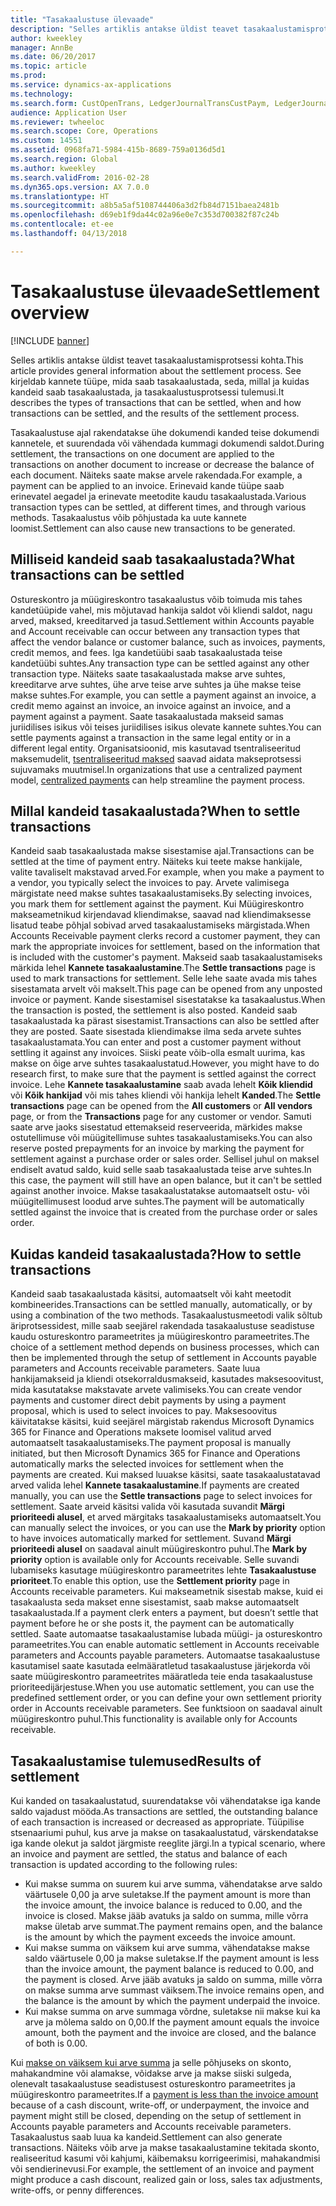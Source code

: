 ```yaml
---
title: "Tasakaalustuse ülevaade"
description: "Selles artiklis antakse üldist teavet tasakaalustamisprotsessi kohta. See kirjeldab kannete tüüpe, mida saab tasakaalustada, seda, millal ja kuidas kandeid saab tasakaalustada, ja tasakaalustusprotsessi tulemusi."
author: kweekley
manager: AnnBe
ms.date: 06/20/2017
ms.topic: article
ms.prod: 
ms.service: dynamics-ax-applications
ms.technology: 
ms.search.form: CustOpenTrans, LedgerJournalTransCustPaym, LedgerJournalTransVendPaym, VendOpenTrans
audience: Application User
ms.reviewer: twheeloc
ms.search.scope: Core, Operations
ms.custom: 14551
ms.assetid: 0968fa71-5984-415b-8689-759a0136d5d1
ms.search.region: Global
ms.author: kweekley
ms.search.validFrom: 2016-02-28
ms.dyn365.ops.version: AX 7.0.0
ms.translationtype: HT
ms.sourcegitcommit: a8b5a5af5108744406a3d2fb84d7151baea2481b
ms.openlocfilehash: d69eb1f9da44c02a96e0e7c353d700382f87c24b
ms.contentlocale: et-ee
ms.lasthandoff: 04/13/2018

---
```


# <a name="settlement-overview"></a><span data-ttu-id="63f60-104">Tasakaalustuse ülevaade</span><span class="sxs-lookup"><span data-stu-id="63f60-104">Settlement overview</span></span>

[!INCLUDE [banner](../includes/banner.md)]

<span data-ttu-id="63f60-105">Selles artiklis antakse üldist teavet tasakaalustamisprotsessi kohta.</span><span class="sxs-lookup"><span data-stu-id="63f60-105">This article provides general information about the settlement process.</span></span> <span data-ttu-id="63f60-106">See kirjeldab kannete tüüpe, mida saab tasakaalustada, seda, millal ja kuidas kandeid saab tasakaalustada, ja tasakaalustusprotsessi tulemusi.</span><span class="sxs-lookup"><span data-stu-id="63f60-106">It describes the types of transactions that can be settled, when and how transactions can be settled, and the results of the settlement process.</span></span>

<span data-ttu-id="63f60-107">Tasakaalustuse ajal rakendatakse ühe dokumendi kanded teise dokumendi kannetele, et suurendada või vähendada kummagi dokumendi saldot.</span><span class="sxs-lookup"><span data-stu-id="63f60-107">During settlement, the transactions on one document are applied to the transactions on another document to increase or decrease the balance of each document.</span></span> <span data-ttu-id="63f60-108">Näiteks saate makse arvele rakendada.</span><span class="sxs-lookup"><span data-stu-id="63f60-108">For example, a payment can be applied to an invoice.</span></span> <span data-ttu-id="63f60-109">Erinevaid kande tüüpe saab erinevatel aegadel ja erinevate meetodite kaudu tasakaalustada.</span><span class="sxs-lookup"><span data-stu-id="63f60-109">Various transaction types can be settled, at different times, and through various methods.</span></span> <span data-ttu-id="63f60-110">Tasakaalustus võib põhjustada ka uute kannete loomist.</span><span class="sxs-lookup"><span data-stu-id="63f60-110">Settlement can also cause new transactions to be generated.</span></span>

## <a name="what-transactions-can-be-settled"></a><span data-ttu-id="63f60-111">Milliseid kandeid saab tasakaalustada?</span><span class="sxs-lookup"><span data-stu-id="63f60-111">What transactions can be settled</span></span>
<span data-ttu-id="63f60-112">Ostureskontro ja müügireskontro tasakaalustus võib toimuda mis tahes kandetüüpide vahel, mis mõjutavad hankija saldot või kliendi saldot, nagu arved, maksed, kreeditarved ja tasud.</span><span class="sxs-lookup"><span data-stu-id="63f60-112">Settlement within Accounts payable and Account receivable can occur between any transaction types that affect the vendor balance or customer balance, such as invoices, payments, credit memos, and fees.</span></span> <span data-ttu-id="63f60-113">Iga kandetüübi saab tasakaalustada teise kandetüübi suhtes.</span><span class="sxs-lookup"><span data-stu-id="63f60-113">Any transaction type can be settled against any other transaction type.</span></span> <span data-ttu-id="63f60-114">Näiteks saate tasakaalustada makse arve suhtes, kreeditarve arve suhtes, ühe arve teise arve suhtes ja ühe makse teise makse suhtes.</span><span class="sxs-lookup"><span data-stu-id="63f60-114">For example, you can settle a payment against an invoice, a credit memo against an invoice, an invoice against an invoice, and a payment against a payment.</span></span> <span data-ttu-id="63f60-115">Saate tasakaalustada makseid samas juriidilises isikus või teises juriidilises isikus olevate kannete suhtes.</span><span class="sxs-lookup"><span data-stu-id="63f60-115">You can settle payments against a transaction in the same legal entity or in a different legal entity.</span></span> <span data-ttu-id="63f60-116">Organisatsioonid, mis kasutavad tsentraliseeritud maksemudelit, [tsentraliseeritud maksed](set-up-centralized-payments.md) saavad aidata makseprotsessi sujuvamaks muutmisel.</span><span class="sxs-lookup"><span data-stu-id="63f60-116">In organizations that use a centralized payment model, [centralized payments](set-up-centralized-payments.md) can help streamline the payment process.</span></span>

## <a name="when-to-settle-transactions"></a><span data-ttu-id="63f60-117">Millal kandeid tasakaalustada?</span><span class="sxs-lookup"><span data-stu-id="63f60-117">When to settle transactions</span></span>
<span data-ttu-id="63f60-118">Kandeid saab tasakaalustada makse sisestamise ajal.</span><span class="sxs-lookup"><span data-stu-id="63f60-118">Transactions can be settled at the time of payment entry.</span></span> <span data-ttu-id="63f60-119">Näiteks kui teete makse hankijale, valite tavaliselt makstavad arved.</span><span class="sxs-lookup"><span data-stu-id="63f60-119">For example, when you make a payment to a vendor, you typically select the invoices to pay.</span></span> <span data-ttu-id="63f60-120">Arvete valimisega märgistate need makse suhtes tasakaalustamiseks.</span><span class="sxs-lookup"><span data-stu-id="63f60-120">By selecting invoices, you mark them for settlement against the payment.</span></span> <span data-ttu-id="63f60-121">Kui Müügireskontro makseametnikud kirjendavad kliendimakse, saavad nad kliendimaksesse lisatud teabe põhjal sobivad arved tasakaalustamiseks märgistada.</span><span class="sxs-lookup"><span data-stu-id="63f60-121">When Accounts Receivable payment clerks record a customer payment, they can mark the appropriate invoices for settlement, based on the information that is included with the customer's payment.</span></span> <span data-ttu-id="63f60-122">Makseid saab tasakaalustamiseks märkida lehel **Kannete tasakaalustamine**.</span><span class="sxs-lookup"><span data-stu-id="63f60-122">The **Settle transactions** page is used to mark transactions for settlement.</span></span> <span data-ttu-id="63f60-123">Selle lehe saate avada mis tahes sisestamata arvelt või makselt.</span><span class="sxs-lookup"><span data-stu-id="63f60-123">This page can be opened from any unposted invoice or payment.</span></span> <span data-ttu-id="63f60-124">Kande sisestamisel sisestatakse ka tasakaalustus.</span><span class="sxs-lookup"><span data-stu-id="63f60-124">When the transaction is posted, the settlement is also posted.</span></span> <span data-ttu-id="63f60-125">Kandeid saab tasakaalustada ka pärast sisestamist.</span><span class="sxs-lookup"><span data-stu-id="63f60-125">Transactions can also be settled after they are posted.</span></span> <span data-ttu-id="63f60-126">Saate sisestada kliendimakse ilma seda arvete suhtes tasakaalustamata.</span><span class="sxs-lookup"><span data-stu-id="63f60-126">You can enter and post a customer payment without settling it against any invoices.</span></span> <span data-ttu-id="63f60-127">Siiski peate võib-olla esmalt uurima, kas makse on õige arve suhtes tasakaalustatud.</span><span class="sxs-lookup"><span data-stu-id="63f60-127">However, you might have to do research first, to make sure that the payment is settled against the correct invoice.</span></span> <span data-ttu-id="63f60-128">Lehe **Kannete tasakaalustamine** saab avada lehelt **Kõik kliendid** või **Kõik hankijad** või mis tahes kliendi või hankija lehelt **Kanded**.</span><span class="sxs-lookup"><span data-stu-id="63f60-128">The **Settle transactions** page can be opened from the **All customers** or **All vendors** page, or from the **Transactions** page for any customer or vendor.</span></span> <span data-ttu-id="63f60-129">Samuti saate arve jaoks sisestatud ettemakseid reserveerida, märkides makse ostutellimuse või müügitellimuse suhtes tasakaalustamiseks.</span><span class="sxs-lookup"><span data-stu-id="63f60-129">You can also reserve posted prepayments for an invoice by marking the payment for settlement against a purchase order or sales order.</span></span> <span data-ttu-id="63f60-130">Sellisel juhul on maksel endiselt avatud saldo, kuid selle saab tasakaalustada teise arve suhtes.</span><span class="sxs-lookup"><span data-stu-id="63f60-130">In this case, the payment will still have an open balance, but it can't be settled against another invoice.</span></span> <span data-ttu-id="63f60-131">Makse tasakaalustatakse automaatselt ostu- või müügitellimusest loodud arve suhtes.</span><span class="sxs-lookup"><span data-stu-id="63f60-131">The payment will be automatically settled against the invoice that is created from the purchase order or sales order.</span></span>

## <a name="how-to-settle-transactions"></a><span data-ttu-id="63f60-132">Kuidas kandeid tasakaalustada?</span><span class="sxs-lookup"><span data-stu-id="63f60-132">How to settle transactions</span></span>
<span data-ttu-id="63f60-133">Kandeid saab tasakaalustada käsitsi, automaatselt või kaht meetodit kombineerides.</span><span class="sxs-lookup"><span data-stu-id="63f60-133">Transactions can be settled manually, automatically, or by using a combination of the two methods.</span></span> <span data-ttu-id="63f60-134">Tasakaalustusmeetodi valik sõltub äriprotsessidest, mille saab seejärel rakendada tasakaalustuse seadistuse kaudu ostureskontro parameetrites ja müügireskontro parameetrites.</span><span class="sxs-lookup"><span data-stu-id="63f60-134">The choice of a settlement method depends on business processes, which can then be implemented through the setup of settlement in Accounts payable parameters and Accounts receivable parameters.</span></span> <span data-ttu-id="63f60-135">Saate luua hankijamakseid ja kliendi otsekorraldusmakseid, kasutades maksesoovitust, mida kasutatakse makstavate arvete valimiseks.</span><span class="sxs-lookup"><span data-stu-id="63f60-135">You can create vendor payments and customer direct debit payments by using a payment proposal, which is used to select invoices to pay.</span></span> <span data-ttu-id="63f60-136">Maksesoovitus käivitatakse käsitsi, kuid seejärel märgistab rakendus Microsoft Dynamics 365 for Finance and Operations maksete loomisel valitud arved automaatselt tasakaalustamiseks.</span><span class="sxs-lookup"><span data-stu-id="63f60-136">The payment proposal is manually initiated, but then Microsoft Dynamics 365 for Finance and Operations automatically marks the selected invoices for settlement when the payments are created.</span></span> <span data-ttu-id="63f60-137">Kui maksed luuakse käsitsi, saate tasakaalustatavad arved valida lehel **Kannete tasakaalustamine**.</span><span class="sxs-lookup"><span data-stu-id="63f60-137">If payments are created manually, you can use the **Settle transactions** page to select invoices for settlement.</span></span> <span data-ttu-id="63f60-138">Saate arveid käsitsi valida või kasutada suvandit **Märgi prioriteedi alusel**, et arved märgitaks tasakaalustamiseks automaatselt.</span><span class="sxs-lookup"><span data-stu-id="63f60-138">You can manually select the invoices, or you can use the **Mark by priority** option to have invoices automatically marked for settlement.</span></span> <span data-ttu-id="63f60-139">Suvand **Märgi prioriteedi alusel** on saadaval ainult müügireskontro puhul.</span><span class="sxs-lookup"><span data-stu-id="63f60-139">The **Mark by priority** option is available only for Accounts receivable.</span></span> <span data-ttu-id="63f60-140">Selle suvandi lubamiseks kasutage müügireskontro parameetrites lehte **Tasakaalustuse prioriteet**.</span><span class="sxs-lookup"><span data-stu-id="63f60-140">To enable this option, use the **Settlement priority** page in Accounts receivable parameters.</span></span> <span data-ttu-id="63f60-141">Kui makseametnik sisestab makse, kuid ei tasakaalusta seda makset enne sisestamist, saab makse automaatselt tasakaalustada.</span><span class="sxs-lookup"><span data-stu-id="63f60-141">If a payment clerk enters a payment, but doesn’t settle that payment before he or she posts it, the payment can be automatically settled.</span></span> <span data-ttu-id="63f60-142">Saate automaatse tasakaalustamise lubada müügi- ja ostureskontro parameetrites.</span><span class="sxs-lookup"><span data-stu-id="63f60-142">You can enable automatic settlement in Accounts receivable parameters and Accounts payable parameters.</span></span> <span data-ttu-id="63f60-143">Automaatse tasakaalustuse kasutamisel saate kasutada eelmääratletud tasakaalustuse järjekorda või saate müügireskontro parameetrites määratleda teie enda tasakaalustuse prioriteedijärjestuse.</span><span class="sxs-lookup"><span data-stu-id="63f60-143">When you use automatic settlement, you can use the predefined settlement order, or you can define your own settlement priority order in Accounts receivable parameters.</span></span> <span data-ttu-id="63f60-144">See funktsioon on saadaval ainult müügireskontro puhul.</span><span class="sxs-lookup"><span data-stu-id="63f60-144">This functionality is available only for Accounts receivable.</span></span>

## <a name="results-of-settlement"></a><span data-ttu-id="63f60-145">Tasakaalustamise tulemused</span><span class="sxs-lookup"><span data-stu-id="63f60-145">Results of settlement</span></span>
<span data-ttu-id="63f60-146">Kui kanded on tasakaalustatud, suurendatakse või vähendatakse iga kande saldo vajadust mööda.</span><span class="sxs-lookup"><span data-stu-id="63f60-146">As transactions are settled, the outstanding balance of each transaction is increased or decreased as appropriate.</span></span> <span data-ttu-id="63f60-147">Tüüpilise stsenaariumi puhul, kus arve ja makse on tasakaalustatud, värskendatakse iga kande olekut ja saldot järgmiste reeglite järgi.</span><span class="sxs-lookup"><span data-stu-id="63f60-147">In a typical scenario, where an invoice and payment are settled, the status and balance of each transaction is updated according to the following rules:</span></span>

-   <span data-ttu-id="63f60-148">Kui makse summa on suurem kui arve summa, vähendatakse arve saldo väärtusele 0,00 ja arve suletakse.</span><span class="sxs-lookup"><span data-stu-id="63f60-148">If the payment amount is more than the invoice amount, the invoice balance is reduced to 0.00, and the invoice is closed.</span></span> <span data-ttu-id="63f60-149">Makse jääb avatuks ja saldo on summa, mille võrra makse ületab arve summat.</span><span class="sxs-lookup"><span data-stu-id="63f60-149">The payment remains open, and the balance is the amount by which the payment exceeds the invoice amount.</span></span>
-   <span data-ttu-id="63f60-150">Kui makse summa on väiksem kui arve summa, vähendatakse makse saldo väärtusele 0,00 ja makse suletakse.</span><span class="sxs-lookup"><span data-stu-id="63f60-150">If the payment amount is less than the invoice amount, the payment balance is reduced to 0.00, and the payment is closed.</span></span> <span data-ttu-id="63f60-151">Arve jääb avatuks ja saldo on summa, mille võrra on makse summa arve summast väiksem.</span><span class="sxs-lookup"><span data-stu-id="63f60-151">The invoice remains open, and the balance is the amount by which the payment underpaid the invoice.</span></span>
-   <span data-ttu-id="63f60-152">Kui makse summa on arve summaga võrdne, suletakse nii makse kui ka arve ja mõlema saldo on 0,00.</span><span class="sxs-lookup"><span data-stu-id="63f60-152">If the payment amount equals the invoice amount, both the payment and the invoice are closed, and the balance of both is 0.00.</span></span>

<span data-ttu-id="63f60-153">Kui [makse on väiksem kui arve summa](../accounts-payable/vendor-payments-partial-amount.md) ja selle põhjuseks on skonto, mahakandmine või alamakse, võidakse arve ja makse siiski sulgeda, olenevalt tasakaalustuse seadistusest ostureskontro parameetrites ja müügireskontro parameetrites.</span><span class="sxs-lookup"><span data-stu-id="63f60-153">If a [payment is less than the invoice amount](../accounts-payable/vendor-payments-partial-amount.md) because of a cash discount, write-off, or underpayment, the invoice and payment might still be closed, depending on the setup of settlement in Accounts payable parameters and Accounts receivable parameters.</span></span> <span data-ttu-id="63f60-154">Tasakaalustus saab luua ka kandeid.</span><span class="sxs-lookup"><span data-stu-id="63f60-154">Settlement can also generate transactions.</span></span> <span data-ttu-id="63f60-155">Näiteks võib arve ja makse tasakaalustamine tekitada skonto, realiseeritud kasumi või kahjumi, käibemaksu korrigeerimisi, mahakandmisi või sendierinevusi.</span><span class="sxs-lookup"><span data-stu-id="63f60-155">For example, the settlement of an invoice and payment might produce a cash discount, realized gain or loss, sales tax adjustments, write-offs, or penny differences.</span></span>




